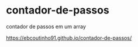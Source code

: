 # contador-de-passos
contador de passos em um array

https://ebcoutinho91.github.io/contador-de-passos/
